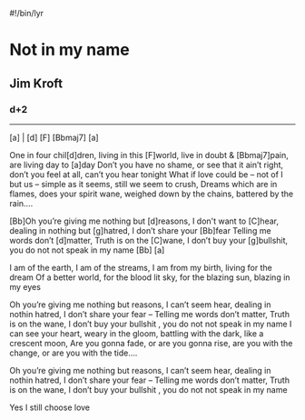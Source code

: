 #!/bin/lyr
# Not in my name
## Jim Kroft
### d+2

---


[a] | [d] [F] [Bbmaj7] [a]

One in four chil[d]dren, living in this [F]world, live in doubt & [Bbmaj7]pain, are living day to [a]day
Don’t you have no shame, or see that it ain’t right, don’t you feel at all, can’t you hear tonight
What if love could be – not of I but us – simple as it seems, still we seem to crush,
Dreams which are in flames, does your spirit wane, weighed down by the chains, battered by the rain….

[Bb]Oh you’re giving me nothing but [d]reasons, I don't want to [C]hear, dealing in nothing but [g]hatred, I don’t share your [Bb]fear
Telling me words don’t [d]matter, Truth is on the [C]wane, I don’t buy your [g]bullshit, you do not not speak in my name [Bb] [a]

I am of the earth, I am of the streams, I am from my birth, living for the dream
Of a better world, for the blood lit sky, for the blazing sun, blazing in my eyes

Oh you’re giving me nothing but reasons, I can’t seem hear, dealing in nothin hatred, I don’t share your fear –
Telling me words don’t matter, Truth is on the wane, I don’t buy your bullshit , you do not not speak in my name
I can see your heart, weary in the gloom, battling with the dark, like a crescent moon,
Are you gonna fade, or are you gonna rise, are you with the change, or are you with the tide….

Oh you’re giving me nothing but reasons, I can’t seem hear, dealing in nothin hatred, I don’t share your fear –
Telling me words don’t matter, Truth is on the wane, I don’t buy your bullshit , you do not not speak in my name

Yes I still choose love